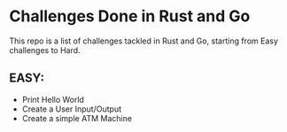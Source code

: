 # Challenges Done in Rust and Go

This repo is a list of challenges tackled in Rust and Go, starting from Easy challenges to Hard.

## EASY:

- Print Hello World
- Create a User Input/Output 
- Create a simple ATM Machine
